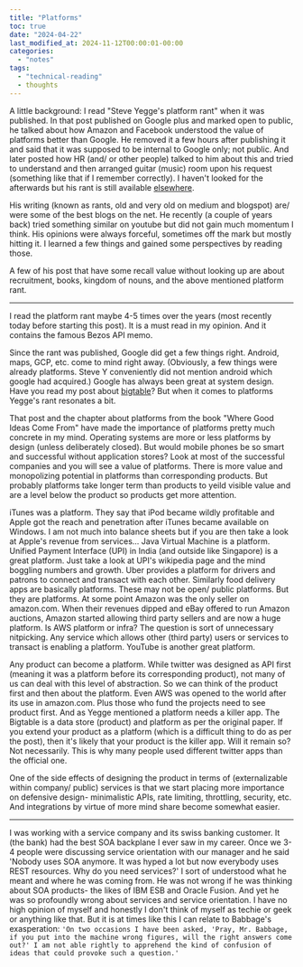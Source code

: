 ```yaml
---
title: "Platforms"
toc: true
date: "2024-04-22"
last_modified_at: 2024-11-12T00:00:01-00:00
categories: 
  - "notes"
tags: 
  - "technical-reading"
  - thoughts
---
```

A little background:
I read "Steve Yegge's platform rant" when it was published. In that post published on Google plus and marked open to public, he talked about how Amazon and Facebook understood the value of platforms better than Google. He removed it a few hours after publishing it and said that it was supposed to be internal to Google only; not public. And later posted how HR (and/ or other people) talked to him about this and tried to understand and then arranged guitar (music) room upon his request (something like that if I remember correctly). I haven't looked for the afterwards but his rant is still available [elsewhere](https://gist.github.com/chitchcock/1281611).

His writing (known as rants, old and very old on medium and blogspot) are/ were some of the best blogs on the net. He recently (a couple of years back) tried something similar on youtube but did not gain much momentum I think. His opinions were always forceful, sometimes off the mark but mostly hitting it. I learned a few things and gained some perspectives by reading those.

A few of his post that have some recall value without looking up are about recruitment, books, kingdom of nouns, and the above mentioned platform rant.

---
I read the platform rant maybe 4-5 times over the years (most recently today before starting this post). It is a must read in my opinion. And it contains the famous Bezos API memo. 

Since the rant was published, Google did get a few things right. Android, maps, GCP, etc. come to mind right away. (Obviously, a few things were already platforms. Steve Y conveniently did not mention android which google had acquired.) Google has always been great at system design. Have you read my post about [bigtable](https://atul-atul.github.io/reading-googles-bigtable-paper/)? But when it comes to platforms Yegge's rant resonates a bit.

That post and the chapter about platforms from the book "Where Good Ideas Come From" have made the importance of platforms pretty much concrete in my mind. Operating systems are more or less platforms by design (unless deliberately closed). But would mobile phones be so smart and successful without application stores? Look at most of the successful companies and you will see a value of platforms. There is more value and monopolizing potential in platforms than corresponding products. But probably platforms take longer term than products to yeild visible value and are a level below the product so products get more attention.

iTunes was a platform. They say that iPod became wildly profitable and Apple got the reach and penetration after iTunes became available on Windows. I am not much into balance sheets but if you are then take a look at Apple's revenue from services... Java Virtual Machine is a platform. Unified Payment Interface (UPI) in India (and outside like Singapore) is a great platform. Just take a look at UPI's wikipedia page and the mind boggling numbers and growth. Uber provides a platform for drivers and patrons to connect and transact with each other. Similarly food delivery apps are basically platforms. These may not be open/ public platforms. But they are platforms. At some point Amazon was the only seller on amazon.com. When their revenues dipped and eBay offered to run Amazon auctions, Amazon started allowing third party sellers and are now a huge platform. Is AWS platform or infra? The question is sort of unnecessary nitpicking. Any service which allows other (third party) users or services to transact is enabling a platform. YouTube is another great platform.

Any product can become a platform. While twitter was designed as API first (meaning it was a platform before its corresponding product), not many of us can deal with this level of abstraction. So we can think of the product first and then about the platform. Even AWS was opened to the world after its use in amazon.com. Plus those who fund the projects need to see product first. And as Yegge mentioned a platform needs a killer app. The Bigtable is a data store (product) and platform as per the original paper. If you extend your product as a platform (which is a difficult thing to do as per the post), then it's likely that your product is the killer app. Will it remain so? Not necessarily. This is why many people used different twitter apps than the official one. 

One of the side effects of designing the product in terms of (externalizable within company/ public) services is that we start placing more importance on defensive design- minimalistic APIs, rate limiting, throttling, security, etc. And integrations by virtue of more mind share become somewhat easier.

---
I was working with a service company and its swiss banking customer. It (the bank) had the best SOA backplane I ever saw in my career. Once we 3-4 people were discussing service orientation with our manager and he said 'Nobody uses SOA anymore. It was hyped a lot but now everybody uses REST resources. Why do you need services?' I sort of understood what he meant and where he was coming from. He was not wrong if he was thinking about SOA products- the likes of IBM ESB and Oracle Fusion. And yet he was so profoundly wrong about services and service orientation. I have no high opinion of myself and honestly I don't think of myself as techie or geek or anything like that. But it is at times like this I can relate to Babbage's exasperation: `'On two occasions I have been asked, 'Pray, Mr. Babbage, if you put into the machine wrong figures, will the right answers come out?' I am not able rightly to apprehend the kind of confusion of ideas that could provoke such a question.'`


